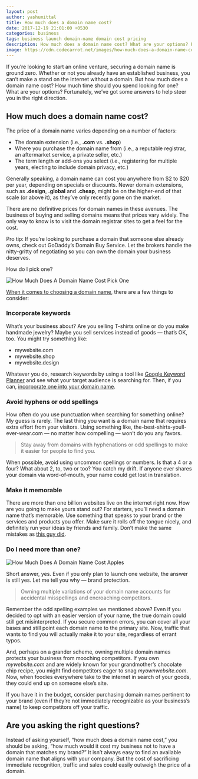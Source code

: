 ```yaml
---
layout: post
author: yashumittal
title: How much does a domain name cost?
date: 2017-12-19 21:01:00 +0530
categories: business
tags: business launch domain-name domain cost pricing
description: How much does a domain name cost? What are your options? Fortunately, we’ve got some answers to help steer you in the right direction.
image: https://cdn.codecarrot.net/images/how-much-does-a-domain-name-cost-min.jpg
---
```


If you’re looking to start an online venture, securing a domain name is ground zero. Whether or not you already have an established business, you can’t make a stand on the internet without a domain. But how much does a domain name cost? How much time should you spend looking for one? What are your options? Fortunately, we’ve got some answers to help steer you in the right direction.

## How much does a domain name cost?

The price of a domain name varies depending on a number of factors:

* The domain extension (i.e., **.com** vs. **.shop**)
* Where you purchase the domain name from (i.e., a reputable registrar, an aftermarket service, a private seller, etc.)
* The term length or add-ons you select (i.e., registering for multiple years, electing to include domain privacy, etc.)

Generally speaking, a domain name can cost you anywhere from $2 to $20 per year, depending on specials or discounts. Newer domain extensions, such as **.design**, **.global** and **.cheap**, might be on the higher-end of that scale (or above it), as they’ve only recently gone on the market.

There are no definitive prices for domain names in these avenues. The business of buying and selling domains means that prices vary widely. The only way to know is to visit the domain registrar sites to get a feel for the cost.

Pro tip: If you’re looking to purchase a domain that someone else already owns, check out GoDaddy’s Domain Buy Service. Let the brokers handle the nitty-gritty of negotiating so you can own the domain your business deserves.

How do I pick one?

![How Much Does A Domain Name Cost Pick One](https://cdn.codecarrot.net/images/pick-the-apple-from-tree.jpg)

[When it comes to choosing a domain name](/10-tips-for-choosing-the-perfect-domain-name), there are a few things to consider:

### Incorporate keywords

What’s your business about? Are you selling T-shirts online or do you make handmade jewelry? Maybe you sell services instead of goods — that’s OK, too. You might try something like:

* mywebsite.com
* mywebsite.shop
* mywebsite.design

Whatever you do, research keywords by using a tool like [Google Keyword Planner](//adwords.google.com/home/tools/keyword-planner/) and see what your target audience is searching for. Then, if you can, [incorporate one into your domain name](/domain-seo-can-including-keywords-in-a-domain-name-improve-search-ranking).

### Avoid hyphens or odd spellings

How often do you use punctuation when searching for something online? My guess is rarely. The last thing you want is a domain name that requires extra effort from your visitors. Using something like, the-best-shirts-youll-ever-wear.com — no matter how compelling — won’t do you any favors.

<blockquote>
Stay away from domains with hyphenations or odd spellings to make it easier for people to find you.
</blockquote>

When possible, avoid using uncommon spellings or numbers. Is that a 4 or a four? What about 2, to, two or too? You catch my drift. If anyone ever shares your domain via word-of-mouth, your name could get lost in translation.

### Make it memorable

There are more than one billion websites live on the internet right now. How are you going to make yours stand out? For starters, you’ll need a domain name that’s memorable. Use something that speaks to your brand or the services and products you offer. Make sure it rolls off the tongue nicely, and definitely run your ideas by friends and family. Don’t make the same mistakes as [this guy did](/buying-a-new-domain-name-avoid-these-stinky-domain-naming-mistakes).

### Do I need more than one?

![How Much Does A Domain Name Cost Apples](https://cdn.codecarrot.net/images/a-bucket-of-apples.jpg)

Short answer, yes. Even if you only plan to launch one website, the answer is still yes. Let me tell you why — brand protection.

<blockquote>
Owning multiple variations of your domain name accounts for accidental misspellings and encroaching competitors.
</blockquote>

Remember the odd spelling examples we mentioned above? Even if you decided to opt with an easier version of your name, the true domain could still get misinterpreted. If you secure common errors, you can cover all your bases and still point each domain name to the primary site. Now, traffic that wants to find you will actually make it to your site, regardless of errant typos.

And, perhaps on a grander scheme, owning multiple domain names protects your business from mooching competitors. If you own *mywebsite.com* and are widely known for your grandmother’s chocolate chip recipe, you might find competitors eager to snag *myownwebsite.com*. Now, when foodies everywhere take to the internet in search of your goods, they could end up on someone else’s site.

If you have it in the budget, consider purchasing domain names pertinent to your brand (even if they’re not immediately recognizable as your business’s name) to keep competitors off your traffic.

## Are you asking the right questions?

Instead of asking yourself, “how much does a domain name cost,” you should be asking, “how much would it cost my business not to have a domain that matches my brand?” It isn’t always easy to find an available domain name that aligns with your company. But the cost of sacrificing immediate recognition, traffic and sales could easily outweigh the price of a domain.
